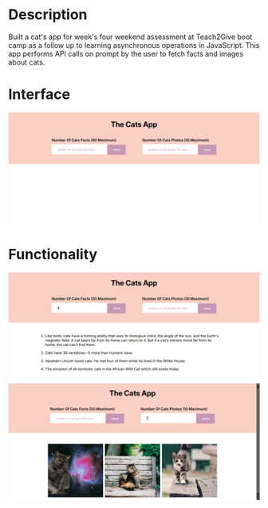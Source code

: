 # Description

Built a cat's app for week's four weekend assessment at Teach2Give boot camp as a follow up to learning asynchronous operations in JavaScript. This app performs API calls on prompt by the user to fetch facts and images about cats.

# Interface

<img src="./assets/images/Screenshot (191).png" alt="">

# Functionality

<img src="./assets/images/Screenshot (192).png" alt="">

<img src="./assets/images/Screenshot (193).png" alt="">
